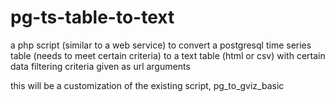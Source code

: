 pg-ts-table-to-text
===================

a php script (similar to a web service) to convert a postgresql time series table (needs to meet certain criteria) to a text table (html or csv) with certain data filtering criteria given as url arguments

this will be a customization of the existing script, pg_to_gviz_basic
